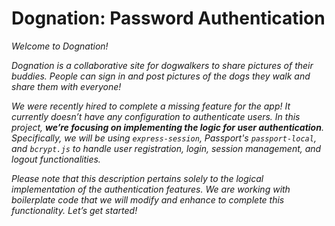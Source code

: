 # Dognation: Password Authentication

*Welcome to Dognation!*

*Dognation is a collaborative site for dogwalkers to share pictures of their buddies. People can sign in and post pictures of the dogs they walk and share them with everyone!*

*We were recently hired to complete a missing feature for the app! It currently doesn’t have any configuration to authenticate users. In this project, **we’re focusing on implementing the logic for user authentication**. Specifically, we will be using `express-session`, Passport's `passport-local`, and `bcrypt.js` to handle user registration, login, session management, and logout functionalities.*

*Please note that this description pertains solely to the logical implementation of the authentication features. We are working with boilerplate code that we will modify and enhance to complete this functionality. Let’s get started!*

